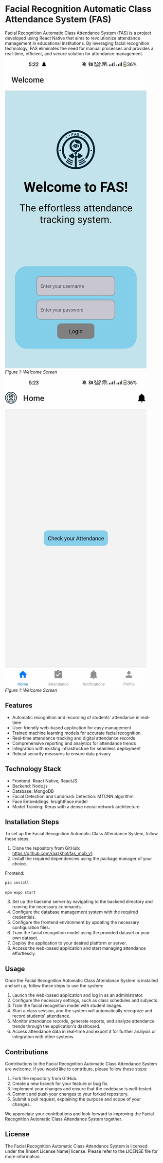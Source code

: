 # Facial Recognition Automatic Class Attendance System (FAS)

Facial Recognition Automatic Class Attendance System (FAS) is a project developed using React Native that aims to revolutionize attendance management in educational institutions. By leveraging facial recognition technology, FAS eliminates the need for manual processes and provides a real-time, efficient, and secure solution for attendance management.
![Welcome Screen](screenshots/welcome.jpg)
*Figure 1: Welcome Screen*
![Home Screen](screenshots/home.jpg)
*Figure 1: Welcome Screen*

## Features

- Automatic recognition and recording of students' attendance in real-time
- User-friendly web-based application for easy management
- Trained machine learning models for accurate facial recognition
- Real-time attendance tracking and digital attendance records
- Comprehensive reporting and analytics for attendance trends
- Integration with existing infrastructure for seamless deployment
- Robust security measures to ensure data privacy

## Technology Stack

- Frontend: React Native, ReactJS
- Backend: Node.js
- Database: MongoDB
- Facial Detection and Landmark Detection: MTCNN algorithm
- Face Embeddings: InsightFace model
- Model Training: Keras with a dense neural network architecture

## Installation Steps

To set up the Facial Recognition Automatic Class Attendance System, follow these steps:

1. Clone the repository from GitHub: https://github.com/raazkhnl/fas_mob_v1
2. Install the required dependencies using the package manager of your choice.

Frontend:

    pip install

    npm expo start
    
3. Set up the backend server by navigating to the backend directory and running the necessary commands.
4. Configure the database management system with the required credentials.
5. Configure the frontend environment by updating the necessary configuration files.
6. Train the facial recognition model using the provided dataset or your own dataset.
7. Deploy the application to your desired platform or server.
8. Access the web-based application and start managing attendance effortlessly.

## Usage

Once the Facial Recognition Automatic Class Attendance System is installed and set up, follow these steps to use the system:

1. Launch the web-based application and log in as an administrator.
2. Configure the necessary settings, such as class schedules and subjects.
3. Train the facial recognition model with student images.
4. Start a class session, and the system will automatically recognize and record students' attendance.
5. Monitor attendance records, generate reports, and analyze attendance trends through the application's dashboard.
6. Access attendance data in real-time and export it for further analysis or integration with other systems.

## Contributions

Contributions to the Facial Recognition Automatic Class Attendance System are welcome. If you would like to contribute, please follow these steps:

1. Fork the repository from GitHub.
2. Create a new branch for your feature or bug fix.
3. Implement your changes and ensure that the codebase is well-tested.
4. Commit and push your changes to your forked repository.
5. Submit a pull request, explaining the purpose and scope of your changes.

We appreciate your contributions and look forward to improving the Facial Recognition Automatic Class Attendance System together.

## License

The Facial Recognition Automatic Class Attendance System is licensed under the [Insert License Name] license. Please refer to the LICENSE file for more information.